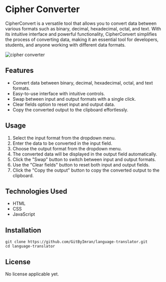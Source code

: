 # Cipher Converter

CipherConvert is a versatile tool that allows you to convert data between various formats such as binary, decimal, hexadecimal, octal, and text. With its intuitive interface and powerful functionality, CipherConvert simplifies the process of converting data, making it an essential tool for developers, students, and anyone working with different data formats.

![cipher converter](https://i.ibb.co/gRQJQmc/image.png)

## Features

- Convert data between binary, decimal, hexadecimal, octal, and text formats.
- Easy-to-use interface with intuitive controls.
- Swap between input and output formats with a single click.
- Clear fields option to reset input and output data.
- Copy the converted output to the clipboard effortlessly.

## Usage

1. Select the input format from the dropdown menu.
2. Enter the data to be converted in the input field.
3. Choose the output format from the dropdown menu.
4. The converted data will be displayed in the output field automatically.
5. Click the "Swap" button to switch between input and output formats.
6. Use the "Clear fields" button to reset both input and output fields.
7. Click the "Copy the output" button to copy the converted output to the clipboard.

## Technologies Used

- HTML
- CSS
- JavaScript

## Installation

```console
git clone https://github.com/GitByImran/language-translator.git
cd language-translator
```
## License

No license applicable yet.
